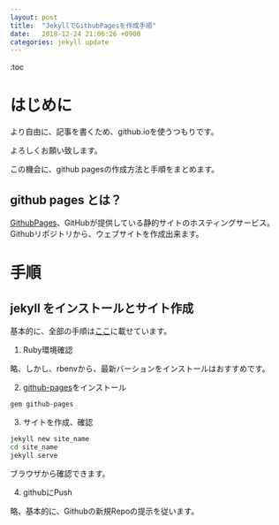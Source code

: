 ```yaml
---
layout: post
title:  "JekyllでGithubPagesを作成手順"
date:   2018-12-24 21:06:26 +0900
categories: jekyll update
---
```


:toc

# はじめに

より自由に、記事を書くため、github.ioを使うつもりです。

よろしくお願い致します。

この機会に、github pagesの作成方法と手順をまとめます。

## github pages とは？

[GithubPages](https://pages.github.com/)、GitHubが提供している静的サイトのホスティングサービス。
Githubリポジトリから、ウェブサイトを作成出来ます。

# 手順

## jekyll をインストールとサイト作成

基本的に、全部の手順は[ここ](https://help.github.com/articles/setting-up-your-github-pages-site-locally-with-jekyll/)に載せています。

1. Ruby環境確認

略、しかし、rbenvから、最新バーションをインストールはおすすめです。

2. [github-pages](https://github.com/github/pages-gem)をインストール

```bash
gem github-pages
```

3. サイトを作成、確認

```bash
jekyll new site_name
cd site_name
jekyll serve
```

ブラウザから確認できます。

4. githubにPush

略、基本的に、Githubの新規Repoの提示を従います。
